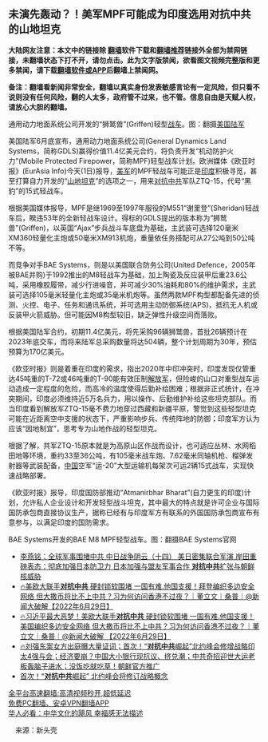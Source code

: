  <!-- 面包屑导航 --> <h2>未演先轰动？！美军MPF可能成为印度选用对抗中共的山地坦克</h2> <p class="notice"><b>大陆网友注意：本文中的链接除 <a href="https://github.com/bannedbook/fanqiang" >翻墙</a>软件下载和<a href="https://github.com/killgcd/justmysocks/blob/master/README.md">翻墙推荐</a>链接外全部为禁网链接，未翻墙状态下打不开，请勿点击。此为文字版禁闻，欲看图文视频完整版和更多禁闻，请下载<a href="https://github.com/bannedbook/fanqiang">翻墙软件或APP</a>后翻墙上禁闻网。</p><p>备注：翻墙看新闻非常安全，翻墙以真实身份发表敏感言论有一定风险，但只看不说则没有任何风险，翻的人太多，政府管不过来，也不管。信息自由是天赋人权，请放心大胆的翻墙。</b></p>  <div class="entry"> <p id="conimg">通用动力地面系统公司开发的“狮鹫兽”(Griffen)轻型<a href="https://www.bannedbook.org/bnews/tag/%E6%88%98%E8%BD%A6/" class="st_tag internal_tag" rel="tag" title="标签 战车 下的日志">战车</a>。图：翻摄<a href="https://www.bannedbook.org/bnews/tag/%E7%BE%8E%E5%9B%BD%E9%99%86%E5%86%9B/" class="st_tag internal_tag" rel="tag" title="标签 美国陆军 下的日志">美国陆军</a></p> <p>美国陆军6月底宣布，通用动力地面系统公司(General Dynamics Land Systems，简称GDLS)赢得价值11.4亿美元合约，将负责开发“机动防护火力”(Mobile Protected Firepower，简称MPF)轻型战车计划。欧洲媒体《欧亚时报》(EurAsia Info)今天(1日)报导，<a href="https://www.bannedbook.org/bnews/tag/%e7%be%8e%e5%86%9b/" class="st_tag internal_tag" rel="tag" title="标签 美军 下的日志">美军</a>的MPF轻战车可能正是<a href="https://www.bannedbook.org/bnews/tag/%e5%8d%b0%e5%ba%a6/" class="st_tag internal_tag" rel="tag" title="标签 印度 下的日志">印度</a>积极寻觅，甚至打算自力开发的“<a href="https://www.bannedbook.org/bnews/tag/%E5%B1%B1%E5%9C%B0/" class="st_tag internal_tag" rel="tag" title="标签 山地 下的日志">山地</a><a href="https://www.bannedbook.org/bnews/tag/%e5%9d%a6%e5%85%8b/" class="st_tag internal_tag" rel="tag" title="标签 坦克 下的日志">坦克</a>”的选项之一，用来<a href="https://www.bannedbook.org/bnews/tag/%E5%AF%B9%E6%8A%97%E4%B8%AD%E5%85%B1/" class="st_tag internal_tag" rel="tag" title="标签 对抗中共 下的日志">对抗中共</a>军队ZTQ-15，代号“黑豹”的15式轻战车。</p>  <p>根据美国媒体报导，MPF是继1969至1997年服役的M551“谢里登”(Sheridan)轻战车后，睽违53年的全新轻战车设计。得标的GDLS提出的版本称为“狮鹫兽”(Griffen)，以英国“Ajax”步兵战斗车底盘为基础，主武装可选择120毫米XM360轻量化主炮或50毫米XM913机炮，重量依任务搭配可从27公吨到50公吨不等。</p> <p>而竞争对手BAE Systems，则是以美国联合防务公司(United Defence，2005年被BAE并购)于1992推出的M8轻战车为基础，加上陶瓷及反应装甲后重23.6公吨，采用橡胶履带，减少行进噪音，并可减少30%油耗和80%的维护需求，主武装可选择105毫米轻量化主炮或35毫米机炮等。虽然两款MPF构型都配备先进的侦测、火控、电子、任务和通讯系统，并可选用主动防御系统(APS)，抵抗无人机或反装甲火箭威胁。但可能因M8构型较旧，缺乏弹性升级空间而落败。</p>  <p>根据美国陆军合约，初期11.4亿美元，将先采购96辆狮鹫兽，首批26辆预计在2023年底交车，而将来陆军总采购数量将达504辆，整个计划周期为30年，预估预算为170亿美元。</p> <p>《欧亚时报》则是着重在印度的需求，指出2020年中印冲突时，印度发现仅管重达45吨重的T-72或46吨重的T-90能有效压制<a href="https://www.bannedbook.org/bnews/tag/%e8%a7%a3%e6%94%be%e5%86%9b/" class="st_tag internal_tag" rel="tag" title="标签 解放军 下的日志">解放军</a>，但险峻的山口对重型战车运动造成一定程度的危险，而高冷的温度使得后勤补给困难；根据非正式统计，在冲突期间，印度必须维持近5万名兵力，用以操作、后勤维护补给这些坦克部队。而当印度看到解放军ZTQ-15毫不费力地穿过西藏和新疆平原，警觉到这些轻型坦克可能在近距离空中支援的状态下，严重影响步兵、传统阵地的防御；印度军方认为应该“因地制宜”，思考专为山地作战的轻型坦克。</p>  <p>根据了解，共军ZTQ-15原本就是为高原山区作战而设计，也可适应丛林、水网稻田地等环境，重约33至36公吨，有105毫米战车炮、7.62毫米同轴机枪、榴弹发射器等武装配备，<span class='wp_keywordlink_affiliate'><a href="https://www.bannedbook.org/" title="中国" target="_blank">中国</a></span>空军“运-20”大型运输机每架次可运2辆15式战车，实现快速战略部署。</p> <p>《欧亚时报》报导，印度国防部推动“Atmanirbhar Bharat”(自力更生的印度)计划，允许私人企业设计和开发轻型战斗坦克，其中最大的特点就是许可企业与国际国防承包商直接协议生产，据称已经有与印度军方有联系的外国国防承包商宣布有意参与，以满足印度的国防需求。</p>  <p>BAE Systems开发的BAE M8 MPF轻型战车。图：翻摄BAE Systems官网</p> <div id="taboola-mid-1"></div>  <ul class='op-related-articles' title='相关阅读'> <li><a href='https://www.bannedbook.org/bnews/comments/20220701/1752511.html' target='_blank'>李燕铭：全球军事围堵中共 中日战争阴云（十四） 美日密集联合军演 岸田重磅表态：彻底加强日本防卫力 日本加强与盟友军事合作 <b>对抗中共</b>扩张与朝鲜核威胁</a></li> <li><a href='https://www.bannedbook.org/bnews/taiwannews/20220629/1751727.html' target='_blank'>🔥美欧大联手<b>对抗中共</b> 硬封锁软围堵 一国有难.他国支援！拜登编织多边安全网络 但大撒币将比不上中共？习为何访问香港不过夜？｜董立文｜桑普｜@新闻大破解【2022年6月29日】</a></li> <li><a href='https://www.bannedbook.org/bnews/bannedvideo/20220629/1751723.html' target='_blank'>🔥习近平最大恶梦！美欧大联手<b>对抗中共</b> 硬封锁软围堵 一国有难.他国支援！美国编织多边安全网络 但大撒币将比不上中共？习为何访问香港不过夜？｜董立文｜桑普｜@新闻大破解  【2022年6月29日】</a></li> <li><a href='https://www.bannedbook.org/bnews/bannedvideo/20220627/1750599.html' target='_blank'>🔥刘强东案女方出庭曝大量证词；首次！“<b>对抗中共</b>崛起”北约峰会修增战略印太4强与会；经济要崩？中国大小银行现抗议、挤兑潮；中共奇招迎世大运老板轰脑子进水；没饭吃就吃草！朝鲜官方推广</a></li> <li><a href='https://www.bannedbook.org/bnews/cnnews/20220627/1750544.html' target='_blank'>首次！“<b>对抗中共</b>崛起” 北约峰会将修订战略概念</a></li> </ul> <p class="texttj"> <a href="https://github.com/bannedbook/fanqiang/wiki/V2ray%E6%9C%BA%E5%9C%BA" target="_blank">全平台高速翻墙:高清视频秒开,超低延迟</a><br/> <a href="https://github.com/bannedbook/fanqiang/wiki/%E7%A6%81%E9%97%BB%E7%BD%91%E5%AE%89%E5%8D%93%E7%BF%BB%E5%A2%99%E6%96%B0%E9%97%BBAPP" target="_blank">免费PC翻墙、安卓VPN翻墙APP</a><br/> <a href="https://www.bannedbook.org/bnews/comments/20220220/1694796.html" target="_blank">华人必看：中华文化的飓风 幸福感无法描述</a> </p><p class="src-info">　来源：新头壳 </p><a name='sharetosocial'></a>  <div style="margin-bottom:5px;padding-bottom:5px;clear:both"> <div id="archive-pix-1" class="banner-ads"> <!-- AuctionX Display platform tag START --> <div id="27602x728x90x621x_ADSLOT1" clicktrack="%%CLICK_URL_ESC%%"></div>  <!-- AuctionX Display platform tag END --> </div> <div id="archive-pix-2" class="banner-ads"> <!-- AuctionX Display platform tag START --> <div id="27556x300x250x621x_ADSLOT1" clicktrack="%%CLICK_URL_ESC%%" style="margin:0 auto;text-align:center"></div>  <!-- AuctionX Display platform tag END --> </div> </div>  <div id="archive-pix-1" class="banner-ads"> <!-- AuctionX Display platform tag START --> <div id="27603x728x90x621x_ADSLOT1" clicktrack="%%CLICK_URL_ESC%%"></div>  <!-- AuctionX Display platform tag END --> </div> </div><!--END ENTRY--> 